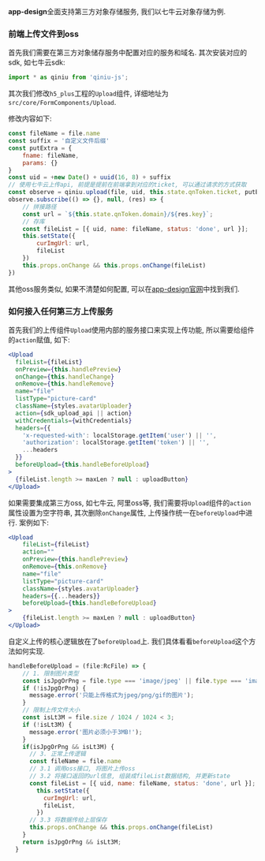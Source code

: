 <!--
 * @Date: 2021-01-20 23:25:29
 * @LastEditors: xuxiaoxi
 * @LastEditTime: 2021-01-22 21:48:34
 * @FilePath: /github-app-design/doc/zh/guide/deployDev/deploy.md
-->

**app-design**全面支持第三方对象存储服务, 我们以七牛云对象存储为例.

### 前端上传文件到oss
首先我们需要在第三方对象储存服务中配置对应的服务和域名. 其次安装对应的sdk, 如七牛云sdk:

``` js
import * as qiniu from 'qiniu-js';
```

其次我们修改`h5_plus`工程的`Upload`组件, 详细地址为`src/core/FormComponents/Upload`.

修改内容如下:

``` js
const fileName = file.name
const suffix = '自定义文件后缀'
const putExtra = {
    fname: fileName,
    params: {}
}
const uid = +new Date() + uuid(16, 8) + suffix
// 使用七牛云上传api, 前提是提前在前端拿到对应的ticket, 可以通过请求的方式获取
const observe = qiniu.upload(file, uid, this.state.qnToken.ticket, putExtra, {})
observe.subscribe(() => {}, null, (res) => {
    // 拼接路径
    const url = `${this.state.qnToken.domain}/${res.key}`;
    // 存库
    const fileList = [{ uid, name: fileName, status: 'done', url }];
    this.setState({
        curImgUrl: url,
        fileList
    })
    this.props.onChange && this.props.onChange(fileList)
})
```

其他oss服务类似, 如果不清楚如何配置, 可以在[app-design官网](http://h5.dooring.cn/)中找到我们.

### 如何接入任何第三方上传服务

首先我们的上传组件`Upload`使用内部的服务接口来实现上传功能, 所以需要给组件的`action`赋值, 如下:

``` jsx
<Upload
  fileList={fileList}
  onPreview={this.handlePreview}
  onChange={this.handleChange}
  onRemove={this.handleRemove}
  name="file"
  listType="picture-card"
  className={styles.avatarUploader}
  action={sdk_upload_api || action}
  withCredentials={withCredentials}
  headers={{
    'x-requested-with': localStorage.getItem('user') || '',
    'authorization': localStorage.getItem('token') || '',
    ...headers
  }}
  beforeUpload={this.handleBeforeUpload}
>
  {fileList.length >= maxLen ? null : uploadButton}
</Upload>
```
如果需要集成第三方oss, 如七牛云, 阿里oss等, 我们需要将`Upload`组件的`action`属性设置为空字符串, 其次删除`onChange`属性, 上传操作统一在`beforeUpload`中进行. 案例如下:

``` jsx
<Upload
    fileList={fileList}
    action=""
    onPreview={this.handlePreview}
    onRemove={this.onRemove}
    name="file"
    listType="picture-card"
    className={styles.avatarUploader}
    headers={{...headers}}
    beforeUpload={this.handleBeforeUpload}
>
    {fileList.length >= maxLen ? null : uploadButton}
</Upload>
```
自定义上传的核心逻辑放在了`beforeUpload`上. 我们具体看看`beforeUpload`这个方法如何实现.

``` js
handleBeforeUpload = (file:RcFile) => {
    // 1. 限制图片类型
    const isJpgOrPng = file.type === 'image/jpeg' || file.type === 'image/png' || file.type === 'image/jpg' || file.type === 'image/gif';
    if (!isJpgOrPng) {
      message.error('只能上传格式为jpeg/png/gif的图片');
    }
    // 限制上传文件大小
    const isLt3M = file.size / 1024 / 1024 < 3;
    if (!isLt3M) {
      message.error('图片必须小于3MB!');
    }
    if(isJpgOrPng && isLt3M) {
      // 3. 正常上传逻辑
      const fileName = file.name
      // 3.1 调用oss接口, 将图片上传oss
      // 3.2 将接口返回的url信息, 组装成fileList数据结构, 并更新state
      const fileList = [{ uid, name: fileName, status: 'done', url }];
        this.setState({
          curImgUrl: url,
          fileList,
        })
      // 3.3 将数据传给上层保存
      this.props.onChange && this.props.onChange(fileList)
    }
    return isJpgOrPng && isLt3M;
  }
```

